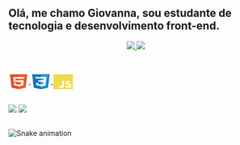 ## Olá, me chamo Giovanna, sou estudante de tecnologia e desenvolvimento front-end.

<!--bloco inicial-->
<div align="center">
 <a href="https://github.com/rsGiovanna">
    <img height="120em" src="https://github-readme-stats.vercel.app/api?username=rsGiovanna&show_icons=true&theme=dracula&include_all_commits=true&count_private=true"/>
  
   <!-- bloco 2 linguagens-->
<img height="120em" src="https://github-readme-stats.vercel.app/api/top-langs/?username=rsGiovanna&layout=compact&langs_count=7&theme=dracula"/>
 </div> 
  
  ##
  <!--linguagens e icones-->
   <div style="display: inline_block"><br>
  <img align="center" alt="Rafa-HTML" height="30" width="40" src="https://raw.githubusercontent.com/devicons/devicon/master/icons/html5/html5-original.svg">
  <img align="center" alt="Rafa-CSS" height="30" width="40" src="https://raw.githubusercontent.com/devicons/devicon/master/icons/css3/css3-original.svg">
  <img align="center" alt="Rafa-Js" height="30" width="40" src="https://raw.githubusercontent.com/devicons/devicon/master/icons/javascript/javascript-plain.svg">
  </div>
  
  ##
  <!--redes sociais-->
  <div> 
  <a href="https://instagram.com/rs_gio" target="_blank"><img src="https://img.shields.io/badge/-Instagram-%23E4405F?style=for-the-badge&logo=instagram&logoColor=white" target="_blank"></a>
 	<!-- <a href="https://discord.gg/rs_gio#3230" target="_blank"><img src="https://img.shields.io/badge/Discord-7289DA?style=for-the-badge&logo=discord&logoColor=white" target="_blank"></a> 
  <a href = "mailto:gio.rodrigues67@gmail.com"><img src="https://img.shields.io/badge/-Gmail-%23333?style=for-the-badge&logo=gmail&logoColor=white" target="_blank"></a> -->
  <a href="https://www.linkedin.com/in/giovanna-rs/" target="_blank"><img src="https://img.shields.io/badge/-LinkedIn-%230077B5?style=for-the-badge&logo=linkedin&logoColor=white" target="_blank"></a> 
   
   ##
    
  ![Snake animation](https://github.com/rsGiovanna/rsGiovanna/blob/output/github-contribution-grid-snake.svg)

  </div>
